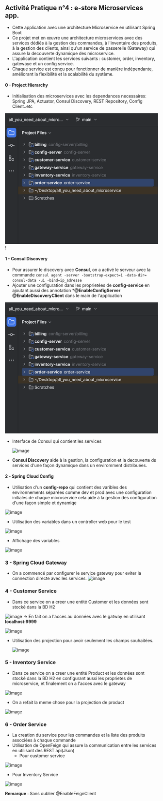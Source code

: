 ## Activité Pratique n°4 : e-store Microservices app.


-  Cette application avec une architecture Microservice en utilisant Spring Boot
-  Ce projet met en œuvre une architecture microservices avec des services dédiés à la gestion des commandes, à l'inventaire des produits, à la gestion des clients, ainsi qu'un service de passerelle (Gateway) qui assure la decouverte dynamique des microservice.
-  L'application contient les services suivants : customer, order, inventory, gatewaye et un config service.
-   Chaque service est conçu pour fonctionner de manière indépendante, améliorant la flexibilité et la scalabilité du système.

#### 0 - Project Hierarchy

- Initialisation des microservices avec les dependances necessaires: Spring JPA, Actuator, Consul Discovery, REST Repository, Config Client..etc

![image](https://github.com/unesshaba/-all_microservice/blob/main/assets/rep-micro.png)!

#### 1 - Consul Discovery
- Pour assurer le discovery avec **Consul**, on a activé le serveur avec la commande
  ``` consul agent -server -bootstrap-expect=1 -data-dir= consul-data -ui -bind=ip_adresse ```
- Ajouter une configuration dans les proprietées de **config-service** en ajoutant aussi des annotation ***@EnableConfigServer @EnableDiscoveryClient** dans le main de l'application

![image](https://github.com/unesshaba/-all_microservice/blob/main/assets/rep-micro.png)

- Interface de Consul qui contient les services

  ![image](https://github.com/unesshaba/-all_microservice/blob/main/assets/consule.png)

- **Consul Discovery** aide à la gestion, la configuration et la decouverte ds services d'une façon dynamique dans un enviromment distribuées.

#### 2 - Spring Cloud Config
- Utilisation d'un **config-repo** qui contient des varibles des environnements séparées comme dev et prod avec une configuration initiales de chaque microservice cela aide à la gestion des configuration d'une façon simple et dynamiqe

![image](https://github.com/unesshaba/-all_microservice/blob/main/assets/config-server-properties.png)

- Utilisation des variables dans un controller web pour le test

![image](https://github.com/unesshaba/-all_microservice/blob/main/assets/ctest.png)

- Affichage des variables

![image](https://github.com/unesshaba/-all_microservice/blob/main/assets/variable.png)

### 3 - Spring Cloud Gateway
- On a commencé par configurer le service gateway pour eviter la connection directe avec les services.
  ![image](https://github.com/unesshaba/-all_microservice/blob/main/assets/springgateway.png)

### 4 - Customer Service
- Dans ce service on a creer une entité Customer et les données sont stocké dans la BD H2

![image](https://github.com/unesshaba/-all_microservice/blob/main/assets/customers.png)
-> En fait on a l'acces au données avec le gatway en utilisant **localhost:9999**

![image](https://github.com/unesshaba/-all_microservice/blob/main/assets/customersweb.png)

- Utilisation des projection pour avoir seulement les champs souhaitées.

  ![image](https://github.com/unesshaba/-all_microservice/blob/main/assets/customerRest.png)


### 5 - Inventory Service
- Dans ce service on a creer une entité Product et les données sont stocké dans la BD H2 en configurant aussi les proprietes de microservice, et finalement on a l'acces avec le gateway

![image](https://github.com/unesshaba/-all_microservice/blob/main/assets/inventoryProducts.png)

- On a refait la meme chose pour la projection de product

![image](https://github.com/unesshaba/-all_microservice/blob/main/assets/projectionInventory.png)


### 6 - Order Service
* La creation du service pour les commandes et la liste des produits associées à chaque commande
* Utilisation de OpenFeign qui assure la communication entre les services en utilisant des REST api(Json)
    - Pour customer service

![image](https://github.com/unesshaba/-all_microservice/blob/main/assets/customerRest.png)
- Pour Inventory Service

![image](https://github.com/unesshaba/-all_microservice/blob/main/assets/inventoryRest.png)

**Remarque** : Sans oublier @EnableFeignClient 
